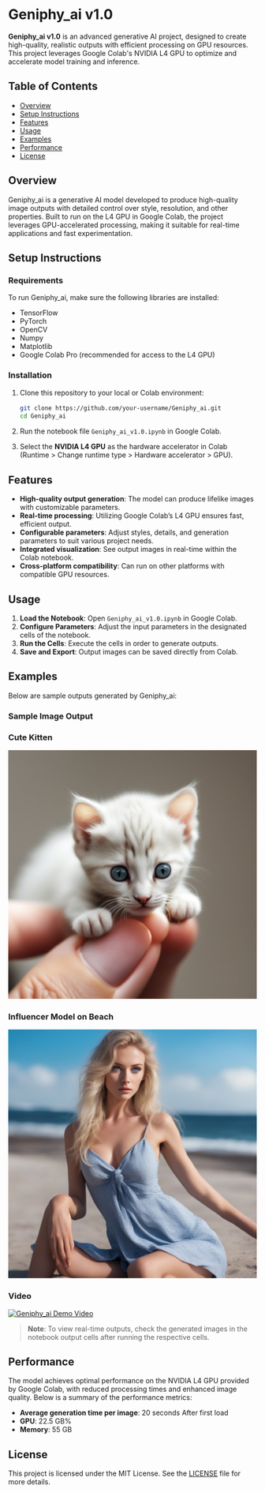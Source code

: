 # Geniphy_ai v1.0

**Geniphy_ai v1.0** is an advanced generative AI project, designed to create high-quality, realistic outputs with efficient processing on GPU resources. This project leverages Google Colab's NVIDIA L4 GPU to optimize and accelerate model training and inference.

## Table of Contents
- [Overview](#overview)
- [Setup Instructions](#setup-instructions)
- [Features](#features)
- [Usage](#usage)
- [Examples](#examples)
- [Performance](#performance)
- [License](#license)

## Overview
Geniphy_ai is a generative AI model developed to produce high-quality image outputs with detailed control over style, resolution, and other properties. Built to run on the L4 GPU in Google Colab, the project leverages GPU-accelerated processing, making it suitable for real-time applications and fast experimentation.

## Setup Instructions

### Requirements
To run Geniphy_ai, make sure the following libraries are installed:
- TensorFlow
- PyTorch
- OpenCV
- Numpy
- Matplotlib
- Google Colab Pro (recommended for access to the L4 GPU)

### Installation
1. Clone this repository to your local or Colab environment:
   ```bash
   git clone https://github.com/your-username/Geniphy_ai.git
   cd Geniphy_ai
   ```

2. Run the notebook file `Geniphy_ai_v1.0.ipynb` in Google Colab.

3. Select the **NVIDIA L4 GPU** as the hardware accelerator in Colab (Runtime > Change runtime type > Hardware accelerator > GPU).

## Features
- **High-quality output generation**: The model can produce lifelike images with customizable parameters.
- **Real-time processing**: Utilizing Google Colab’s L4 GPU ensures fast, efficient output.
- **Configurable parameters**: Adjust styles, details, and generation parameters to suit various project needs.
- **Integrated visualization**: See output images in real-time within the Colab notebook.
- **Cross-platform compatibility**: Can run on other platforms with compatible GPU resources.

## Usage
1. **Load the Notebook**: Open `Geniphy_ai_v1.0.ipynb` in Google Colab.
2. **Configure Parameters**: Adjust the input parameters in the designated cells of the notebook.
3. **Run the Cells**: Execute the cells in order to generate outputs.
4. **Save and Export**: Output images can be saved directly from Colab.

## Examples

Below are sample outputs generated by Geniphy_ai:

### Sample Image Output

### Cute Kitten
![Cute kitten on a fingertip](Geniphy_ai%20v1.0%20(sdxl_refiner)_output/cute%20kitten%20on%20a%20finger%20tip.jpg)

### Influencer Model on Beach
![Influencer model at beach scene](Geniphy_ai%20v1.0%20(sdxl_refiner)_output/influencer%20model,%20russian,%20blue%20eyes,%20blond%20hair,%20beach%20scene,%20beach%20dress.jpg)

### Video
[![Geniphy_ai Demo Video](https://img.youtube.com/vi/1VLTmkZ-Hn0/0.jpg)](https://www.youtube.com/watch?v=1VLTmkZ-Hn0)


> **Note**: To view real-time outputs, check the generated images in the notebook output cells after running the respective cells.

## Performance
The model achieves optimal performance on the NVIDIA L4 GPU provided by Google Colab, with reduced processing times and enhanced image quality. Below is a summary of the performance metrics:

- **Average generation time per image**: 20 seconds After first load
- **GPU**: 22.5 GB%
- **Memory**: 55 GB

## License
This project is licensed under the MIT License. See the [LICENSE](LICENSE) file for more details.

